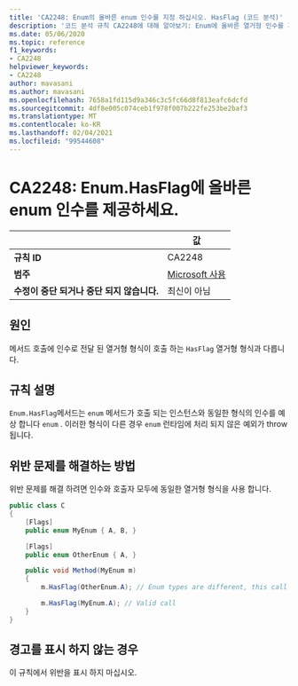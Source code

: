 ```yaml
---
title: 'CA2248: Enum의 올바른 enum 인수를 지정 하십시오. HasFlag (코드 분석)'
description: '코드 분석 규칙 CA2248에 대해 알아보기: Enum에 올바른 열거형 인수를 제공 합니다. HasFlag'
ms.date: 05/06/2020
ms.topic: reference
f1_keywords:
- CA2248
helpviewer_keywords:
- CA2248
author: mavasani
ms.author: mavasani
ms.openlocfilehash: 7658a1fd115d9a346c3c5fc66d8f813eafc6dcfd
ms.sourcegitcommit: 4df8e005c074ceb1f978f007b222fe253be2baf3
ms.translationtype: MT
ms.contentlocale: ko-KR
ms.lasthandoff: 02/04/2021
ms.locfileid: "99544608"
---
```

# <a name="ca2248-provide-correct-enum-argument-to-enumhasflag"></a>CA2248: Enum.HasFlag에 올바른 enum 인수를 제공하세요.

| | 값 |
|-|-|
| **규칙 ID** |CA2248|
| **범주** |[Microsoft 사용](usage-warnings.md)|
| **수정이 중단 되거나 중단 되지 않습니다.** |최신이 아님|

## <a name="cause"></a>원인

메서드 호출에 인수로 전달 된 열거형 형식이 호출 하는 `HasFlag` 열거형 형식과 다릅니다.

## <a name="rule-description"></a>규칙 설명

`Enum.HasFlag`메서드는 `enum` 메서드가 호출 되는 인스턴스와 동일한 형식의 인수를 예상 합니다 `enum` . 이러한 형식이 다른 경우 `enum` 런타임에 처리 되지 않은 예외가 throw 됩니다.

## <a name="how-to-fix-violations"></a>위반 문제를 해결하는 방법

위반 문제를 해결 하려면 인수와 호출자 모두에 동일한 열거형 형식을 사용 합니다.

```csharp
public class C
{
    [Flags]
    public enum MyEnum { A, B, }

    [Flags]
    public enum OtherEnum { A, }

    public void Method(MyEnum m)
    {
        m.HasFlag(OtherEnum.A); // Enum types are different, this call will cause an `ArgumentException` to be thrown at runtime

        m.HasFlag(MyEnum.A); // Valid call
    }
}
```

## <a name="when-to-suppress-warnings"></a>경고를 표시 하지 않는 경우

이 규칙에서 위반을 표시 하지 마십시오.

